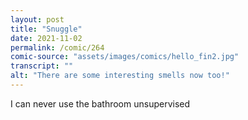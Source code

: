 ```yaml
---
layout: post
title: "Snuggle"
date: 2021-11-02
permalink: /comic/264
comic-source: "assets/images/comics/hello_fin2.jpg"
transcript: ""
alt: "There are some interesting smells now too!"
---
```

I can never use the bathroom unsupervised
